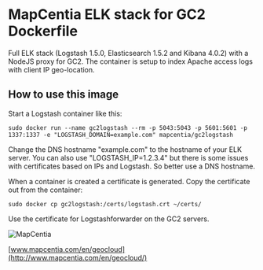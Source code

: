 # MapCentia ELK stack for GC2 Dockerfile

Full ELK stack (Logstash 1.5.0, Elasticsearch 1.5.2 and Kibana 4.0.2) with a NodeJS proxy for GC2. The container is setup to index Apache access logs with client IP geo-location.

## How to use this image

Start a Logstash container like this:

    sudo docker run --name gc2logstash --rm -p 5043:5043 -p 5601:5601 -p 1337:1337 -e "LOGSTASH_DOMAIN=example.com" mapcentia/gc2logstash
    
Change the DNS hostname "example.com" to the hostname of your ELK server. You can also use "LOGSTASH_IP=1.2.3.4" but there is some issues with certificates based on IPs and Logstash. So better use a DNS hostname. 

When a container is created a certificate is generated. Copy the certificate out from the container:

    sudo docker cp gc2logstash:/certs/logstash.crt ~/certs/
    
Use the certificate for Logstashforwarder on the GC2 servers.

![MapCentia](https://geocloud.mapcentia.com/assets/images/MapCentia_geocloud_200.png)

[www.mapcentia.com/en/geocloud](http://www.mapcentia.com/en/geocloud/)